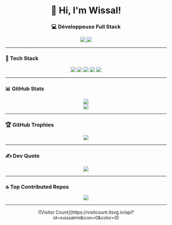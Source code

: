 <div align="center">
  <h1>👋 Hi, I'm <b>Wissal!</b></h1>
  <h3>💻 Développeuse Full Stack</h3>

  <!-- Socials -->
  <p>
    <a href="https://www.linkedin.com/in/wissal-khrams-a2120234b/">
      <img src="https://img.shields.io/badge/LinkedIn-%230077B5.svg?logo=linkedin&logoColor=white"/>
    </a>
    <a href="https://www.instagram.com/yourinstagram/">
      <img src="https://img.shields.io/badge/Instagram-%23E4405F.svg?logo=instagram&logoColor=white"/>
    </a>
  </p>
</div>

---

### 🌈 Tech Stack
<div align="center">
  <img src="https://img.shields.io/badge/javascript-%23323330.svg?style=for-the-badge&logo=javascript&logoColor=%23F7DF1E"/>
  <img src="https://img.shields.io/badge/PHP-%23777BB4.svg?style=for-the-badge&logo=php&logoColor=white"/>
  <img src="https://img.shields.io/badge/Python-3670A0?style=for-the-badge&logo=python&logoColor=ffdd54"/>
  <img src="https://img.shields.io/badge/React-%2320232a.svg?style=for-the-badge&logo=react&logoColor=%2361DAFB"/>
  <img src="https://img.shields.io/badge/Laravel-%23FF2D20.svg?style=for-the-badge&logo=laravel&logoColor=white"/>
</div>

---

### 📊 GitHub Stats
<div align="center">
  <img src="https://github-readme-stats.vercel.app/api?username=ouissalrm&theme=radical&show_icons=true"/>
  <br>
  <img src="https://nirzak-streak-stats.vercel.app/?user=ouissalrm&theme=radical&hide_border=false&background=FFC0CB"/>
</div>

---

### 🏆 GitHub Trophies
<div align="center">
  <img src="https://github-profile-trophy.vercel.app/?username=ouissalrm&theme=radical&no-bg=true&margin-w=15"/>
</div>

---

### ✍️ Dev Quote
<div align="center">
  <img src="https://quotes-github-readme.vercel.app/api?type=horizontal&theme=radical"/>
</div>

---

### 🔝 Top Contributed Repos
<div align="center">
  <img src="https://github-contributor-stats.vercel.app/api?username=ouissalrm&limit=5&theme=radical"/>
</div>

---

<div align="center">
  ![Visitor Count](https://visitcount.itsvg.in/api?id=ouissalrm&icon=0&color=0)
</div>
